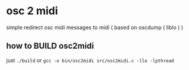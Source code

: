 # osc 2 midi

simple redirect osc midi messages to midi ( based on oscdump ( liblo ) )

## how to BUILD osc2midi

just `./build` or
`gcc -o bin/osc2midi src/osc2midi.c -llo -lpthread`


